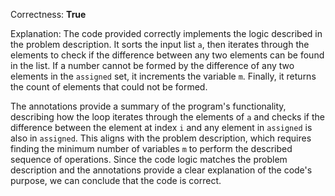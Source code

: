 Correctness: **True**

Explanation: 
The code provided correctly implements the logic described in the problem description. It sorts the input list `a`, then iterates through the elements to check if the difference between any two elements can be found in the list. If a number cannot be formed by the difference of any two elements in the `assigned` set, it increments the variable `m`. Finally, it returns the count of elements that could not be formed.

The annotations provide a summary of the program's functionality, describing how the loop iterates through the elements of `a` and checks if the difference between the element at index `i` and any element in `assigned` is also in `assigned`. This aligns with the problem description, which requires finding the minimum number of variables `m` to perform the described sequence of operations. Since the code logic matches the problem description and the annotations provide a clear explanation of the code's purpose, we can conclude that the code is correct.